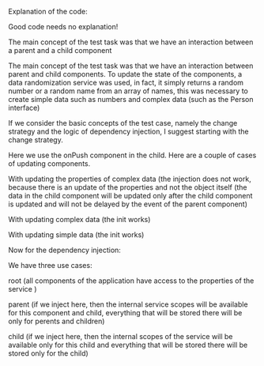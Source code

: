 Explanation of the code:

Good code needs no explanation!

The main concept of the test task was that we have an interaction between a parent and a child component

The main concept of the test task was that we have an interaction between parent and child components. To update the state of the components, a data randomization service was used, in fact, it simply returns a random number or a random name from an array of names, this was necessary to create simple data such as numbers and complex data (such as the Person interface)

If we consider the basic concepts of the test case, namely the change strategy and the logic of dependency injection, I suggest starting with the change strategy.

Here we use the onPush component in the child. Here are a couple of cases of updating components.

With updating the properties of complex data (the injection does not work, because there is an update of the properties and not the object itself (the data in the child component will be updated only after the child component is updated and will not be delayed by the event of the parent component)

With updating complex data (the init works)

With updating simple data (the init works)

Now for the dependency injection:

We have three use cases:

root (all components of the application have access to the properties of the service )

parent (if we inject here, then the internal service scopes will be available for this component and child, everything that will be stored there will be only for perents and children)


child (if we inject here, then the internal scopes of the service will be available only for this child and everything that will be stored there will be stored only for the child)